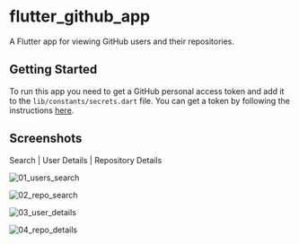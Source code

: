 # flutter_github_app

A Flutter app for viewing GitHub users and their repositories.
## Getting Started

To run this app you need to get a GitHub personal access token and add it to the `lib/constants/secrets.dart` file. You can get a token by following the instructions [here](https://docs.github.com/en/github/authenticating-to-github/creating-a-personal-access-token).

## Screenshots

Search | User Details | Repository Details

![01_users_search](https://github.com/sosualfred/flutter_github_app/assets/22264939/9f059664-3c5d-408a-aa09-60c04e623e0d)

![02_repo_search](https://github.com/sosualfred/flutter_github_app/assets/22264939/31e307a2-40fa-443f-8513-ab938a10131e)

![03_user_details](https://github.com/sosualfred/flutter_github_app/assets/22264939/9f37258f-2c41-4d9f-93cc-203942d47a79)

![04_repo_details](https://github.com/sosualfred/flutter_github_app/assets/22264939/0660220e-eeb0-40c3-b763-3d97b7bb780e)
